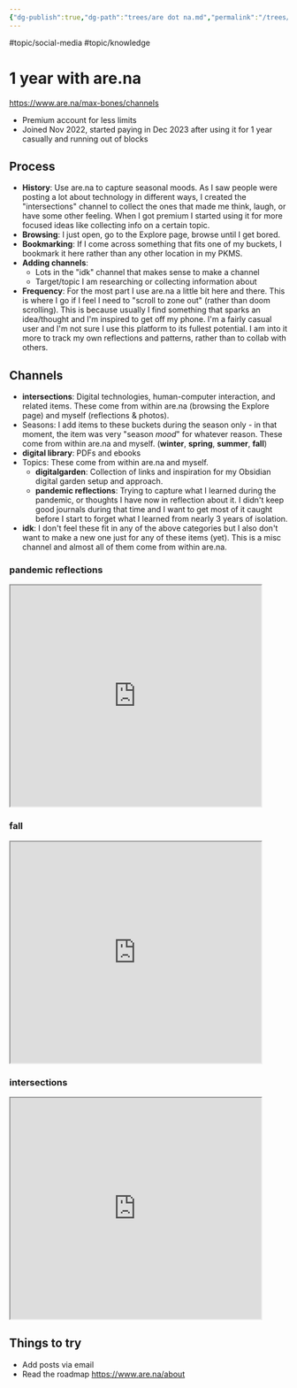 ```yaml
---
{"dg-publish":true,"dg-path":"trees/are dot na.md","permalink":"/trees/are-dot-na/","created":"2024-12-19T23:18:40.031-05:00","updated":"2025-01-31T23:05:04.995-05:00"}
---
```



#topic/social-media #topic/knowledge 

# 1 year with are.na

https://www.are.na/max-bones/channels
- Premium account for less limits
- Joined Nov 2022, started paying in Dec 2023 after using it for 1 year casually and running out of blocks

## Process
* **History**: Use are.na to capture seasonal moods. As I saw people were posting a lot about technology in different ways, I created the "intersections" channel to collect the ones that made me think, laugh, or have some other feeling. When I got premium I started using it for more focused ideas like collecting info on a certain topic.
* **Browsing**: I just open, go to the Explore page, browse until I get bored.
* **Bookmarking**: If I come across something that fits one of my buckets, I bookmark it here rather than any other location in my PKMS. 
* **Adding channels**: 
	* Lots in the "idk" channel that makes sense to make a channel
	* Target/topic I am researching or collecting information about
* **Frequency**: For the most part I use are.na a little bit here and there. This is where I go if I feel I need to "scroll to zone out" (rather than doom scrolling). This is because usually I find something that sparks an idea/thought and I'm inspired to get off my phone. I'm a fairly casual user and I'm not sure I use this platform to its fullest potential. I am into it more to track my own reflections and patterns, rather than to collab with others.

## Channels
- **intersections**: Digital technologies, human-computer interaction, and related items. These come from within are.na (browsing the Explore page) and myself (reflections & photos).
- Seasons: I add items to these buckets during the season only - in that moment, the item was very "season *mood*" for whatever reason. These come from within are.na and myself. (**winter**, **spring**, **summer**, **fall**)
- **digital library**: PDFs and ebooks
- Topics: These come from within are.na and myself.
	- **digitalgarden**: Collection of links and inspiration for my Obsidian digital garden setup and approach.
	- **pandemic reflections**: Trying to capture what I learned during the pandemic, or thoughts I have now in reflection about it. I didn't keep good journals during that time and I want to get most of it caught before I start to forget what I learned from nearly 3 years of isolation.
- **idk**: I don't feel these fit in any of the above categories but I also don't want to make a new one just for any of these items (yet). This is a misc channel and almost all of them come from within are.na.
### pandemic reflections
<iframe src="https://www.are.na/max-bones/pandemic-reflections" width="90%" height="400px" allow="autoplay"></iframe>

### fall
<iframe src="https://www.are.na/max-bones/fall-no5hffccdd8" width="90%" height="400px" allow="autoplay"></iframe>

### intersections
<iframe src="https://www.are.na/max-bones/intersections-a2cseogovnm" width="90%" height="400px" allow="autoplay"></iframe>

## Things to try
- Add posts via email 
- Read the roadmap https://www.are.na/about
